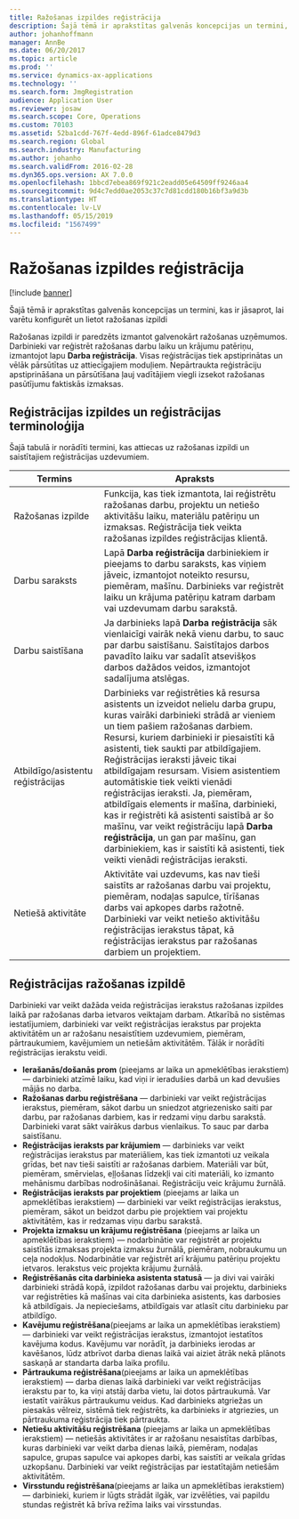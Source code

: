 ```yaml
---
title: Ražošanas izpildes reģistrācija
description: Šajā tēmā ir aprakstītas galvenās koncepcijas un termini, kas ir jāsaprot, lai varētu konfigurēt un lietot ražošanas izpildi
author: johanhoffmann
manager: AnnBe
ms.date: 06/20/2017
ms.topic: article
ms.prod: ''
ms.service: dynamics-ax-applications
ms.technology: ''
ms.search.form: JmgRegistration
audience: Application User
ms.reviewer: josaw
ms.search.scope: Core, Operations
ms.custom: 70103
ms.assetid: 52ba1cdd-767f-4edd-896f-61adce8479d3
ms.search.region: Global
ms.search.industry: Manufacturing
ms.author: johanho
ms.search.validFrom: 2016-02-28
ms.dyn365.ops.version: AX 7.0.0
ms.openlocfilehash: 1bbcd7ebea869f921c2eadd05e64509ff9246aa4
ms.sourcegitcommit: 9d4c7edd0ae2053c37c7d81cdd180b16bf3a9d3b
ms.translationtype: HT
ms.contentlocale: lv-LV
ms.lasthandoff: 05/15/2019
ms.locfileid: "1567499"
---
```

# <a name="registration-for-manufacturing-execution"></a>Ražošanas izpildes reģistrācija

[!include [banner](../includes/banner.md)]

Šajā tēmā ir aprakstītas galvenās koncepcijas un termini, kas ir jāsaprot, lai varētu konfigurēt un lietot ražošanas izpildi 

Ražošanas izpildi ir paredzēts izmantot galvenokārt ražošanas uzņēmumos. Darbinieki var reģistrēt ražošanas darbu laiku un krājumu patēriņu, izmantojot lapu **Darba reģistrācija**. Visas reģistrācijas tiek apstiprinātas un vēlāk pārsūtītas uz attiecīgajiem moduļiem. Nepārtraukta reģistrāciju apstiprināšana un pārsūtīšana ļauj vadītājiem viegli izsekot ražošanas pasūtījumu faktiskās izmaksas.

## <a name="manufacturing-execution-and-registration-terminology"></a>Reģistrācijas izpildes un reģistrācijas terminoloģija
Šajā tabulā ir norādīti termini, kas attiecas uz ražošanas izpildi un saistītajiem reģistrācijas uzdevumiem.

| Termins                          | Apraksts                                                                                                                                                                                                                                                                                                                                                                                                                                                                                                                                                                                           |
|-------------------------------|-------------------------------------------------------------------------------------------------------------------------------------------------------------------------------------------------------------------------------------------------------------------------------------------------------------------------------------------------------------------------------------------------------------------------------------------------------------------------------------------------------------------------------------------------------------------------------------------------------|
| Ražošanas izpilde       | Funkcija, kas tiek izmantota, lai reģistrētu ražošanas darbu, projektu un netiešo aktivitāšu laiku, materiālu patēriņu un izmaksas. Reģistrācija tiek veikta ražošanas izpildes reģistrācijas klientā.                                                                                                                                                                                                                                                                                                                                                                                                   |
| Darbu saraksts                      | Lapā **Darba reģistrācija** darbiniekiem ir pieejams to darbu saraksts, kas viņiem jāveic, izmantojot noteikto resursu, piemēram, mašīnu. Darbinieks var reģistrēt laiku un krājuma patēriņu katram darbam vai uzdevumam darbu sarakstā.                                                                                                                                                                                                                                                                                                                                                                           |
| Darbu saistīšana                  | Ja darbinieks lapā **Darba reģistrācija** sāk vienlaicīgi vairāk nekā vienu darbu, to sauc par darbu saistīšanu. Saistītajos darbos pavadīto laiku var sadalīt atsevišķos darbos dažādos veidos, izmantojot sadalījuma atslēgas.                                                                                                                                                                                                                                                                                                                                                         |
| Atbildīgo/asistentu reģistrācijas | Darbinieks var reģistrēties kā resursa asistents un izveidot nelielu darba grupu, kuras vairāki darbinieki strādā ar vieniem un tiem pašiem ražošanas darbiem. Resursi, kuriem darbinieki ir piesaistīti kā asistenti, tiek saukti par atbildīgajiem. Reģistrācijas ieraksti jāveic tikai atbildīgajam resursam. Visiem asistentiem automātiskie tiek veikti vienādi reģistrācijas ieraksti. Ja, piemēram, atbildīgais elements ir mašīna, darbinieki, kas ir reģistrēti kā asistenti saistībā ar šo mašīnu, var veikt reģistrāciju lapā **Darba reģistrācija**, un gan par mašīnu, gan darbiniekiem, kas ir saistīti kā asistenti, tiek veikti vienādi reģistrācijas ieraksti. |
| Netiešā aktivitāte             | Aktivitāte vai uzdevums, kas nav tieši saistīts ar ražošanas darbu vai projektu, piemēram, nodaļas sapulce, tīrīšanas darbs vai apkopes darbs ražotnē. Darbinieki var veikt netiešo aktivitāšu reģistrācijas ierakstus tāpat, kā reģistrācijas ierakstus par ražošanas darbiem un projektiem.                                                                                                                                                                                                                                                                                                |

## <a name="registrations-in-manufacturing-execution"></a>Reģistrācijas ražošanas izpildē
Darbinieki var veikt dažāda veida reģistrācijas ierakstus ražošanas izpildes laikā par ražošanas darba ietvaros veiktajam darbam. Atkarībā no sistēmas iestatījumiem, darbinieki var veikt reģistrācijas ierakstus par projekta aktivitātēm un ar ražošanu nesaistītiem uzdevumiem, piemēram, pārtraukumiem, kavējumiem un netiešām aktivitātēm. Tālāk ir norādīti reģistrācijas ierakstu veidi.

-   **Ierašanās/došanās prom** (pieejams ar laika un apmeklētības ierakstiem) — darbinieki atzīmē laiku, kad viņi ir ieradušies darbā un kad devušies mājās no darba.
-   **Ražošanas darbu reģistrēšana** — darbinieki var veikt reģistrācijas ierakstus, piemēram, sākot darbu un sniedzot atgriezenisko saiti par darbu, par ražošanas darbiem, kas ir redzami viņu darbu sarakstā. Darbinieki varat sākt vairākus darbus vienlaikus. To sauc par darba saistīšanu.
-   **Reģistrācijas ieraksts par krājumiem** — darbinieks var veikt reģistrācijas ierakstus par materiāliem, kas tiek izmantoti uz veikala grīdas, bet nav tieši saistīti ar ražošanas darbiem. Materiāli var būt, piemēram, smērvielas, eļļošanas līdzekļi vai citi materiāli, ko izmanto mehānismu darbības nodrošināšanai. Reģistrāciju veic krājumu žurnālā.
-   **Reģistrācijas ieraksts par projektiem** (pieejams ar laika un apmeklētības ierakstiem) — darbinieki var veikt reģistrācijas ierakstus, piemēram, sākot un beidzot darbu pie projektiem vai projektu aktivitātēm, kas ir redzamas viņu darbu sarakstā.
-   **Projekta izmaksu un krājumu reģistrēšana** (pieejams ar laika un apmeklētības ierakstiem) — nodarbinātie var reģistrēt ar projektu saistītās izmaksas projekta izmaksu žurnālā, piemēram, nobraukumu un ceļa nodokļus. Nodarbinātie var reģistrēt arī krājumu patēriņu projektu ietvaros. Ierakstus veic projekta krājumu žurnālā.
-   **Reģistrēšanās cita darbinieka asistenta statusā** — ja divi vai vairāki darbinieki strādā kopā, izpildot ražošanas darbu vai projektu, darbinieks var reģistrēties kā mašīnas vai cita darbinieka asistents, kas darbosies kā atbildīgais. Ja nepieciešams, atbildīgais var atlasīt citu darbinieku par atbildīgo.
-   **Kavējumu reģistrēšana**(pieejams ar laika un apmeklētības ierakstiem) — darbinieki var veikt reģistrācijas ierakstus, izmantojot iestatītos kavējuma kodus. Kavējumu var norādīt, ja darbinieks ierodas ar kavēšanos, lūdz atbrīvot darba dienas laikā vai aiziet ātrāk nekā plānots saskaņā ar standarta darba laika profilu.
-   **Pārtraukuma reģistrēšana**(pieejams ar laika un apmeklētības ierakstiem) — darba dienas laikā darbinieki var veikt reģistrācijas ierakstu par to, ka viņi atstāj darba vietu, lai dotos pārtraukumā. Var iestatīt vairākus pārtraukumu veidus. Kad darbinieks atgriežas un piesakās vēlreiz, sistēmā tiek reģistrēts, ka darbinieks ir atgriezies, un pārtraukuma reģistrācija tiek pārtraukta.
-   **Netiešu aktivitāšu reģistrēšana** (pieejams ar laika un apmeklētības ierakstiem) — netiešās aktivitātes ir ar ražošanu nesaistītas darbības, kuras darbinieki var veikt darba dienas laikā, piemēram, nodaļas sapulce, grupas sapulce vai apkopes darbi, kas saistīti ar veikala grīdas uzkopšanu. Darbinieki var veikt reģistrācijas par iestatītajām netiešām aktivitātēm.
-   **Virsstundu reģistrēšana**(pieejams ar laika un apmeklētības ierakstiem) — darbinieki, kuriem ir lūgts strādāt ilgāk, var izvēlēties, vai papildu stundas reģistrēt kā brīva režīma laiks vai virsstundas.




